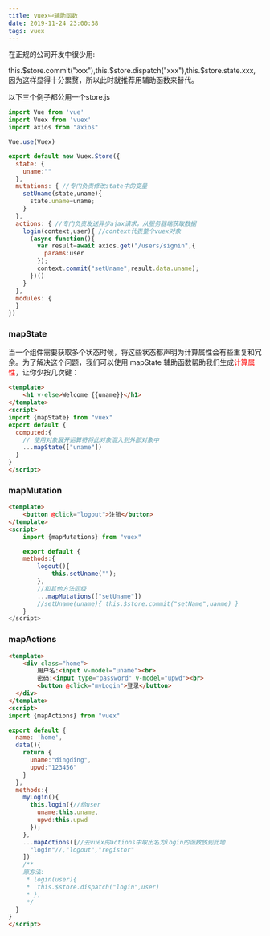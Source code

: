 ```yaml
---
title: vuex中辅助函数
date: 2019-11-24 23:00:38
tags: vuex
---
```

<span>在正规的公司开发中很少用:</span>

this.$store.commit("xxx"),this.$store.dispatch("xxx"),this.$store.state.xxx,因为这样显得十分累赘，所以此时就推荐用辅助函数来替代。

以下三个例子都公用一个store.js
```javascript
import Vue from 'vue'
import Vuex from 'vuex'
import axios from "axios"

Vue.use(Vuex)

export default new Vuex.Store({
  state: {
    uname:""
  },
  mutations: { //专门负责修改state中的变量
    setUname(state,uname){
      state.uname=uname;
    }
  },
  actions: { //专门负责发送异步ajax请求，从服务器端获取数据
    login(context,user){ //context代表整个vuex对象
      (async function(){
        var result=await axios.get("/users/signin",{
          params:user
        });
        context.commit("setUname",result.data.uname);
      })()
    }
  },
  modules: {
  }
})
```

### mapState

当一个组件需要获取多个状态时候，将这些状态都声明为计算属性会有些重复和冗余。为了解决这个问题，我们可以使用 mapState 辅助函数帮助我们生成<span style="color:red">计算属性</span>，让你少按几次键：

```html
<template>
    <h1 v-else>Welcome {{uname}}</h1>
</template>
<script>
import {mapState} from "vuex"
export default {
  computed:{
    // 使用对象展开运算符将此对象混入到外部对象中
    ...mapState(["uname"])
  }
}
</script>
```
### mapMutation
```html
<template>
    <button @click="logout">注销</button>
</template>
<script>
    import {mapMutations} from "vuex"

    export default {
    methods:{
        logout(){
            this.setUname("");
        },
        //和其他方法同级
        ...mapMutations(["setUname"])
        //setUname(uname){ this.$store.commit("setName",uanme) }
    }
</script>
```
### mapActions
```html
<template>
    <div class="home">
        用户名:<input v-model="uname"><br>
        密码:<input type="password" v-model="upwd"><br>
        <button @click="myLogin">登录</button>
  </div>
</template>
<script>
import {mapActions} from "vuex"

export default {
  name: 'home',
  data(){
    return {
      uname:"dingding",
      upwd:"123456"
    }
  },
  methods:{
    myLogin(){
      this.login({//给user
        uname:this.uname,
        upwd:this.upwd
      });
    },
    ...mapActions([//去vuex的actions中取出名为login的函数放到此地
      "login"//,"logout","registor"
    ])
    /**
    原方法:
     * login(user){ 
     *  this.$store.dispatch("login",user)
     * },
     */
  }
}
</script>
```


